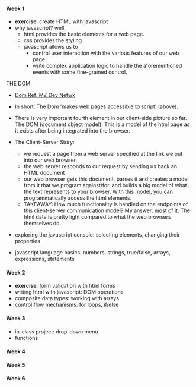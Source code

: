 
#### Week 1
+ **exercise**: create HTML with javascript
+ why javascript? 
  well, 
  + html provides the basic elements for a web page.
  + css provides the styling
  + javascript allows us to 
    + control user interaction with the various features of our web page
    + write complex application logic to handle the aforementioned events with some fine-grained control.


THE DOM
  + [Dom Ref: MZ Dev Netwk](https://developer.mozilla.org/en-US/docs/Web/API/Document_Object_Model/Introduction)
  + In short: The Dom 'makes web pages accessible to script' (above).
  + There is very important fourth element in our client-side picture so far. The DOM (document object model).  This is a model of the html page as it exists after being integrated into the browser. 
  
  + The Client-Server Story: 
    + we request a page from a web server specified at the link we put into our web browser.
    + the web server responds to our request by sending us back an HTML document
    + our web browser gets this document, parses it and creates a model from it that we program against/for. and builds a big model of what the text represents to your browser.  With     this model, you can programmatically access the html elements.
    + TAKEAWAY: How much functionality is handled on the endpoints of this client-server communication model?
    My answer: most of it.  The html data is pretty light compared to what the web browsers themselves do.  
+ exploring the javascript console: selecting elements, changing their properties
+ javascript language basics: numbers, strings, true/false, arrays, expressions, statements

#### Week 2
+ **exercise**: form validation with html forms
+ writing html with javascript: DOM operations
+ composite data types: working with arrays
+ control flow mechanisms: for loops, if/else



#### Week 3
+ in-class project: drop-down menu
+ functions

#### Week 4
#### Week 5
#### Week 6
